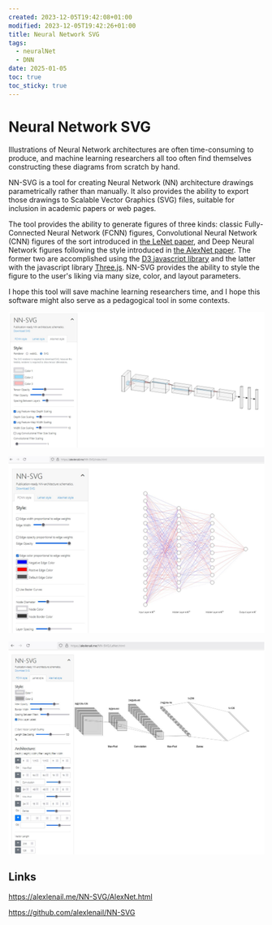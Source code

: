 ```yaml
---
created: 2023-12-05T19:42:08+01:00
modified: 2023-12-05T19:42:26+01:00
title: Neural Network SVG
tags:
  - neuralNet
  - DNN
date: 2025-01-05
toc: true
toc_sticky: true
---
```


# Neural Network SVG 

Illustrations of Neural Network architectures are often time-consuming to produce, and machine learning researchers all too often find themselves constructing these diagrams from scratch by hand.

NN-SVG is a tool for creating Neural Network (NN) architecture drawings parametrically rather than manually. It also provides the ability to export those drawings to Scalable Vector Graphics (SVG) files, suitable for inclusion in academic papers or web pages.

The tool provides the ability to generate figures of three kinds: classic Fully-Connected Neural Network (FCNN) figures, Convolutional Neural Network (CNN) figures of the sort introduced in [the LeNet paper](http://yann.lecun.com/exdb/publis/pdf/lecun-01a.pdf), and Deep Neural Network figures following the style introduced in [the AlexNet paper](https://papers.nips.cc/paper/4824-imagenet-classification-with-deep-convolutional-neural-networks.pdf). The former two are accomplished using the [D3 javascript library](https://d3js.org/) and the latter with the javascript library [Three.js](https://threejs.org/). NN-SVG provides the ability to style the figure to the user's liking via many size, color, and layout parameters.

I hope this tool will save machine learning researchers time, and I hope this software might also serve as a pedagogical tool in some contexts.


![](../_asset/Neural-network-svg-20250105125658.jpg)


![](../_asset/Neural-network-svg-20250105125526.jpg)


![](../_asset/Neural-network-svg-20250105125428.jpg)

## Links 

<https://alexlenail.me/NN-SVG/AlexNet.html>

<https://github.com/alexlenail/NN-SVG>
